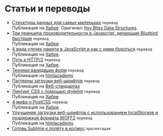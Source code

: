 # Статьи и переводы

- [Структуры данных для самых маленьких](itsy-bitsy-data-structures/itsy-bitsy-data-structures-ru_RU.js) `перевод`<br> Публикация на [Хабре](https://habrahabr.ru/post/310794/). Оригинал: [Itsy Bitsy Data Structures](https://github.com/thejameskyle/itsy-bitsy-data-structures).
- [Три принципа производительности в Javascript, делающие Bluebird быстрым](javascript_performance_fundamentals_make_bluebird_fast/) `перевод`<br> Публикация на [Хабре](https://habrahabr.ru/post/309848/).
- [4 вида утечек памяти в JavaScript и как с ними бороться](4_types_of_memory_leaks/) `перевод`<br> Публикация на [Хабре](https://habrahabr.ru/post/309318/).
- [Путь к HTTP/2](journey_to_HTTP_2/) `перевод`<br> Публикация на [Хабре](https://habrahabr.ru/post/308846/).
- [Техники валидации форм](form_validation_techniques/) `перевод`<br> Публикация на [htmlacademy](https://htmlacademy.ru/blog/95-form-validation-techniques)
- [Паттерны загрузки веб-шрифтов](web_font_loading_patterns/) `перевод`<br> Публикация на [Веб-стандартах](http://web-standards.ru/articles/web-font-loading-patterns/)
- [Линтинг CSS с помощью stylelint](lint_your_css_with_stylelint/) `перевод`<br> Публикация на [Хабре](https://habrahabr.ru/post/301594/).
- [4 мифа о PostCSS](postCSS_mythbusting/) `перевод`<br> Публикация на [Хабре](https://habrahabr.ru/post/280988/).
- [Улучшение загрузки веб-шрифтов с использованием localStorage и поддержкой формата WOFF2](better_webfont_loading/) `перевод`<br> Публикация на [htmlacademy](https://htmlacademy.ru/blog/61).
- [Готовь Sublime к полёту в космос](http://aalexeev239.github.io/sublime-presentation/) `презентация`
